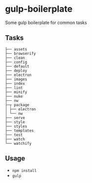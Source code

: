 # gulp-boilerplate

Some gulp boilerplate for common tasks

## Tasks

    ├── assets
    ├── browserify
    ├── clean
    ├── config
    ├── default
    ├── deploy
    ├── electron
    ├── images
    ├── index
    ├── lint
    ├── minify
    ├── nuke
    ├── nw
    ├─┬ package
    │ ├── electron
    │ └── nw
    ├── serve
    ├── style
    ├── styles
    ├── templates
    ├── test
    ├── watch
    └── watchify

## Usage

- `npm install`
- `gulp`
